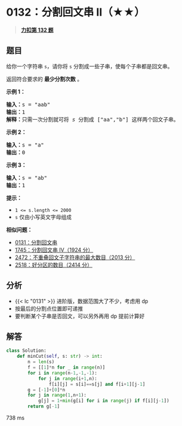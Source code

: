# 0132：分割回文串 II（★★）


> <u>**[力扣第 132 题](https://leetcode.cn/problems/palindrome-partitioning-ii/)**</u>

## 题目

<p>给你一个字符串 <code>s</code>，请你将 <code>s</code> 分割成一些子串，使每个子串都是<span data-keyword="palindrome-string">回文串</span>。</p>

<p>返回符合要求的 <strong>最少分割次数</strong> 。</p>

<div class="original__bRMd">
<div>


<p><strong>示例 1：</strong></p>

<pre>
<strong>输入：</strong>s = "aab"
<strong>输出：</strong>1
<strong>解释：</strong>只需一次分割就可将 <em>s </em>分割成 ["aa","b"] 这样两个回文子串。
</pre>

<p><strong>示例 2：</strong></p>

<pre>
<strong>输入：</strong>s = "a"
<strong>输出：</strong>0
</pre>

<p><strong>示例 3：</strong></p>

<pre>
<strong>输入：</strong>s = "ab"
<strong>输出：</strong>1
</pre>



<p><strong>提示：</strong></p>

<ul>
<li><code>1 &lt;= s.length &lt;= 2000</code></li>
<li><code>s</code> 仅由小写英文字母组成</li>
</ul>
</div>
</div>


**相似问题：**
- [0131：分割回文串](/leetcode/0131)
- [1745：分割回文串 IV（1924 分）](/leetcode/1745)
- [2472：不重叠回文子字符串的最大数目（2013 分）](/leetcode/2472)
- [2518：好分区的数目（2414 分）](/leetcode/2518)


## 分析

-  {{< lc "0131" >}} 进阶版，数据范围大了不少，考虑用 dp
- 按最后的分割点位置即可递推
- 要判断某个子串是否回文，可以另外再用 dp 提前计算好

## 解答

```python
class Solution:
    def minCut(self, s: str) -> int:
        n = len(s)
        f = [[1]*n for _ in range(n)]
        for i in range(n-1,-1,-1):
            for j in range(i+1,n):
                f[i][j] = s[i]==s[j] and f[i+1][j-1]
        g = [-1]+[0]*n
        for j in range(1,n+1):
            g[j] = 1+min(g[i] for i in range(j) if f[i][j-1])
        return g[-1]
```
738 ms
